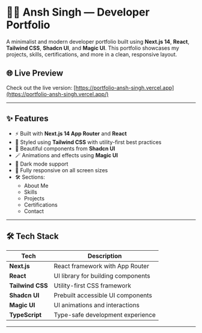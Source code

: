 # 🧑‍💻 Ansh Singh — Developer Portfolio

A minimalist and modern developer portfolio built using **Next.js 14**, **React**, **Tailwind CSS**, **Shadcn UI**, and **Magic UI**. This portfolio showcases my projects, skills, certifications, and more in a clean, responsive layout.

## 🌐 Live Preview

Check out the live version: [https://portfolio-ansh-singh.vercel.app](https://portfolio-ansh-singh.vercel.app/)

---

## ✨ Features

- ⚡ Built with **Next.js 14 App Router** and **React**
- 🎨 Styled using **Tailwind CSS** with utility-first best practices
- 💎 Beautiful components from **Shadcn UI**
- 🪄 Animations and effects using **Magic UI**
- 🌙 Dark mode support
- 📱 Fully responsive on all screen sizes
- 🛠️ Sections:
  - About Me
  - Skills
  - Projects
  - Certifications
  - Contact

---

## 🛠️ Tech Stack

| Tech        | Description                     |
|-------------|---------------------------------|
| **Next.js** | React framework with App Router |
| **React**   | UI library for building components |
| **Tailwind CSS** | Utility-first CSS framework |
| **Shadcn UI** | Prebuilt accessible UI components |
| **Magic UI** | UI animations and interactions |
| **TypeScript** | Type-safe development experience |

---


